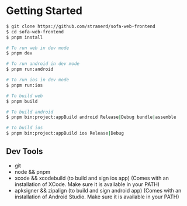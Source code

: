 # Getting Started

```bash
$ git clone https://github.com/stranerd/sofa-web-frontend
$ cd sofa-web-frontend
$ pnpm install

# To run web in dev mode
$ pnpm dev

# To run android in dev mode
$ pnpm run:android

# To run ios in dev mode
$ pnpm run:ios

# To build web
$ pnpm build

# To build android
$ pnpm bin:project:appBuild android Release|Debug bundle|assemble

# To build ios
$ pnpm bin:project:appBuild ios Release|Debug
```

## Dev Tools
- git
- node && pnpm
- xcode && xcodebuild (to build and sign ios app) (Comes with an installation of XCode. Make sure it is available in your PATH)
- apksigner && zipalign (to build and sign android app) (Comes with an installation of Android Studio. Make sure it is available in your PATH)
